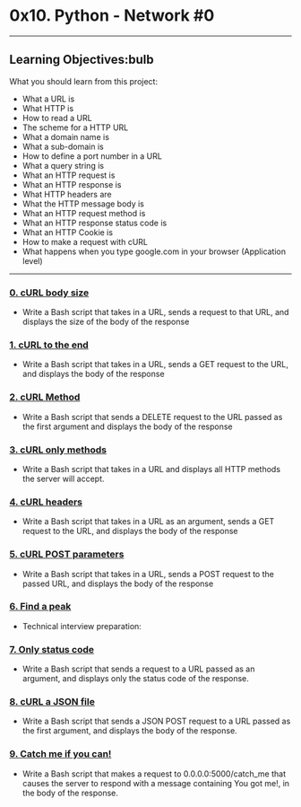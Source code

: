 # 0x10. Python - Network #0

---

## Learning Objectives:bulb

What you should learn from this project:

* What a URL is
* What HTTP is
* How to read a URL
* The scheme for a HTTP URL
* What a domain name is
* What a sub-domain is
* How to define a port number in a URL
* What a query string is
* What an HTTP request is
* What an HTTP response is
* What HTTP headers are
* What the HTTP message body is
* What an HTTP request method is
* What an HTTP response status code is
* What an HTTP Cookie is
* How to make a request with cURL
* What happens when you type google.com in your browser (Application level)

---

### [0. cURL body size](./0-body_size.sh)

* Write a Bash script that takes in a URL, sends a request to that URL, and displays the size of the body of the response

### [1. cURL to the end](./1-body.sh)

* Write a Bash script that takes in a URL, sends a GET request to the URL, and displays the body of the response

### [2. cURL Method](./2-delete.sh)

* Write a Bash script that sends a DELETE request to the URL passed as the first argument and displays the body of the response

### [3. cURL only methods](./3-methods.sh)

* Write a Bash script that takes in a URL and displays all HTTP methods the server will accept.

### [4. cURL headers](./4-header.sh)

* Write a Bash script that takes in a URL as an argument, sends a GET request to the URL, and displays the body of the response

### [5. cURL POST parameters](./5-post_params.sh)

* Write a Bash script that takes in a URL, sends a POST request to the passed URL, and displays the body of the response

### [6. Find a peak](./6-peak.py)

* Technical interview preparation:

### [7. Only status code](./100-status_code.sh)

* Write a Bash script that sends a request to a URL passed as an argument, and displays only the status code of the response.

### [8. cURL a JSON file](./101-post_json.sh)

* Write a Bash script that sends a JSON POST request to a URL passed as the first argument, and displays the body of the response.

### [9. Catch me if you can!](./102-catch_me.sh)

* Write a Bash script that makes a request to 0.0.0.0:5000/catch_me that causes the server to respond with a message containing You got me!, in the body of the response.
